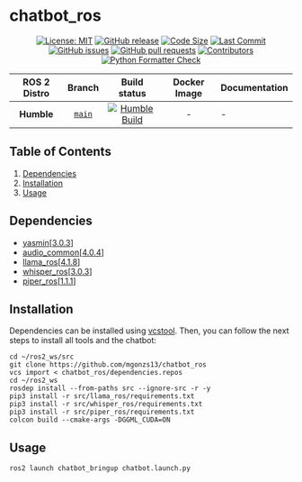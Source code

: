# chatbot_ros

<div align="center">

[![License: MIT](https://img.shields.io/badge/GitHub-GPL--3.0-informational)](https://opensource.org/license/gpl-3-0) [![GitHub release](https://img.shields.io/github/release/mgonzs13/chatbot_ros.svg)](https://github.com/mgonzs13/chatbot_ros/releases) [![Code Size](https://img.shields.io/github/languages/code-size/mgonzs13/chatbot_ros.svg?branch=main)](https://github.com/mgonzs13/chatbot_ros?branch=main) [![Last Commit](https://img.shields.io/github/last-commit/mgonzs13/chatbot_ros.svg)](https://github.com/mgonzs13/chatbot_ros/commits/main) [![GitHub issues](https://img.shields.io/github/issues/mgonzs13/chatbot_ros)](https://github.com/mgonzs13/chatbot_ros/issues) [![GitHub pull requests](https://img.shields.io/github/issues-pr/mgonzs13/chatbot_ros)](https://github.com/mgonzs13/chatbot_ros/pulls) [![Contributors](https://img.shields.io/github/contributors/mgonzs13/chatbot_ros.svg)](https://github.com/mgonzs13/chatbot_ros/graphs/contributors) [![Python Formatter Check](https://github.com/mgonzs13/chatbot_ros/actions/workflows/python-formatter.yml/badge.svg?branch=main)](https://github.com/mgonzs13/chatbot_ros/actions/workflows/python-formatter.yml?branch=main)

| ROS 2 Distro |                           Branch                            |                                                                                                       Build status                                                                                                        | Docker Image | Documentation |
| :----------: | :---------------------------------------------------------: | :-----------------------------------------------------------------------------------------------------------------------------------------------------------------------------------------------------------------------: | :----------: | ------------- |
|  **Humble**  | [`main`](https://github.com/mgonzs13/chatbot_ros/tree/main) | [![Humble Build](https://github.com/mgonzs13/chatbot_ros/actions/workflows/humble-docker-build.yml/badge.svg?branch=main)](https://github.com/mgonzs13/chatbot_ros/actions/workflows/humble-docker-build.yml?branch=main) |      -       | -             |

</div>

## Table of Contents

1. [Dependencies](#dependencies)
2. [Installation](#installation)
3. [Usage](#usage)

## Dependencies

- [yasmin](https://github.com/uleroboticsgroup/yasmin)[[3.0.3](https://github.com/uleroboticsgroup/yasmin/releases/tag/3.0.3)]
- [audio_common](https://github.com/mgonzs13/audio_common)[[4.0.4](https://github.com/mgonzs13/audio_common/releases/tag/4.0.4)]
- [llama_ros](https://github.com/mgonzs13/llama_ros)[[4.1.8](https://github.com/mgonzs13/llama_ros/releases/tag/4.1.8)]
- [whisper_ros](https://github.com/mgonzs13/whisper_ros)[[3.0.3](https://github.com/mgonzs13/whisper_ros/releases/tag/3.0.3)]
- [piper_ros](https://github.com/mgonzs13/piper_ros)[[1.1.1](https://github.com/mgonzs13/piper_ros/releases/tag/1.1.1)]

## Installation

Dependencies can be installed using [vcstool](https://github.com/dirk-thomas/vcstool). Then, you can follow the next steps to install all tools and the chatbot:

```shell
cd ~/ros2_ws/src
git clone https://github.com/mgonzs13/chatbot_ros
vcs import < chatbot_ros/dependencies.repos
cd ~/ros2_ws
rosdep install --from-paths src --ignore-src -r -y
pip3 install -r src/llama_ros/requirements.txt
pip3 install -r src/whisper_ros/requirements.txt
pip3 install -r src/piper_ros/requirements.txt
colcon build --cmake-args -DGGML_CUDA=ON
```

## Usage

```shell
ros2 launch chatbot_bringup chatbot.launch.py
```
